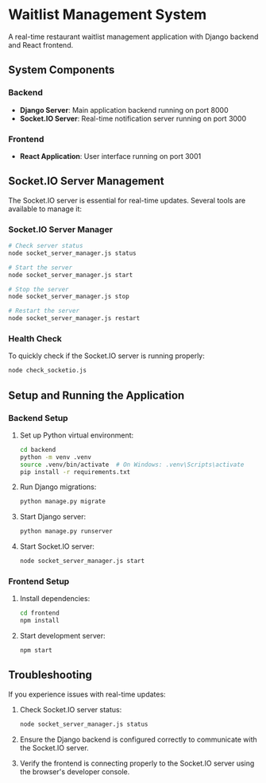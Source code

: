# Waitlist Management System

A real-time restaurant waitlist management application with Django backend and React frontend.

## System Components

### Backend

- **Django Server**: Main application backend running on port 8000
- **Socket.IO Server**: Real-time notification server running on port 3000

### Frontend

- **React Application**: User interface running on port 3001

## Socket.IO Server Management

The Socket.IO server is essential for real-time updates. Several tools are available to manage it:

### Socket.IO Server Manager

```bash
# Check server status
node socket_server_manager.js status

# Start the server
node socket_server_manager.js start

# Stop the server
node socket_server_manager.js stop

# Restart the server
node socket_server_manager.js restart
```

### Health Check

To quickly check if the Socket.IO server is running properly:

```bash
node check_socketio.js
```

## Setup and Running the Application

### Backend Setup

1. Set up Python virtual environment:
   ```bash
   cd backend
   python -m venv .venv
   source .venv/bin/activate  # On Windows: .venv\Scripts\activate
   pip install -r requirements.txt
   ```

2. Run Django migrations:
   ```bash
   python manage.py migrate
   ```

3. Start Django server:
   ```bash
   python manage.py runserver
   ```

4. Start Socket.IO server:
   ```bash
   node socket_server_manager.js start
   ```

### Frontend Setup

1. Install dependencies:
   ```bash
   cd frontend
   npm install
   ```

2. Start development server:
   ```bash
   npm start
   ```

## Troubleshooting

If you experience issues with real-time updates:

1. Check Socket.IO server status:
   ```bash
   node socket_server_manager.js status
   ```

2. Ensure the Django backend is configured correctly to communicate with the Socket.IO server.

3. Verify the frontend is connecting properly to the Socket.IO server using the browser's developer console. 